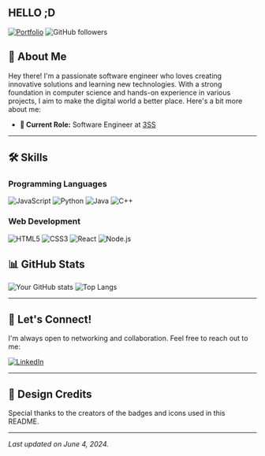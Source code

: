 ## HELLO ;D
[![Portfolio](https://img.shields.io/badge/Portfolio-Visit-blue)](https://nagomark.online) ![GitHub followers](https://img.shields.io/github/followers/marknagosapi?style=social)

## 🌟 About Me

Hey there! I'm a passionate software engineer who loves creating innovative solutions and learning new technologies. With a strong foundation in computer science and hands-on experience in various projects, I aim to make the digital world a better place. Here's a bit more about me:

- **💼 Current Role:** Software Engineer at [3SS](https://3ss.tv)

---

## 🛠️ Skills

### Programming Languages

![JavaScript](https://img.shields.io/badge/JavaScript-F7DF1E?style=for-the-badge&logo=javascript&logoColor=black)
![Python](https://img.shields.io/badge/Python-3776AB?style=for-the-badge&logo=python&logoColor=white)
![Java](https://img.shields.io/badge/Java-007396?style=for-the-badge&logo=java&logoColor=white)
![C++](https://img.shields.io/badge/C++-00599C?style=for-the-badge&logo=cplusplus&logoColor=white)

### Web Development

![HTML5](https://img.shields.io/badge/HTML5-E34F26?style=for-the-badge&logo=html5&logoColor=white)
![CSS3](https://img.shields.io/badge/CSS3-1572B6?style=for-the-badge&logo=css3&logoColor=white)
![React](https://img.shields.io/badge/React-61DAFB?style=for-the-badge&logo=react&logoColor=black)
![Node.js](https://img.shields.io/badge/Node.js-339933?style=for-the-badge&logo=nodedotjs&logoColor=white)

## 📊 GitHub Stats

![Your GitHub stats](https://github-readme-stats.vercel.app/api?username=marknagosapi&show_icons=true&theme=radical)
![Top Langs](https://github-readme-stats.vercel.app/api/top-langs/?username=marknagosapi&layout=compact&theme=radical)

---

## 🤝 Let's Connect!

I'm always open to networking and collaboration. Feel free to reach out to me:

[![LinkedIn](https://img.shields.io/badge/LinkedIn-0077B5?style=for-the-badge&logo=linkedin&logoColor=white)](https://linkedin.com/in/marknago)

---

## 🎨 Design Credits

Special thanks to the creators of the badges and icons used in this README.

---

_Last updated on June 4, 2024._
